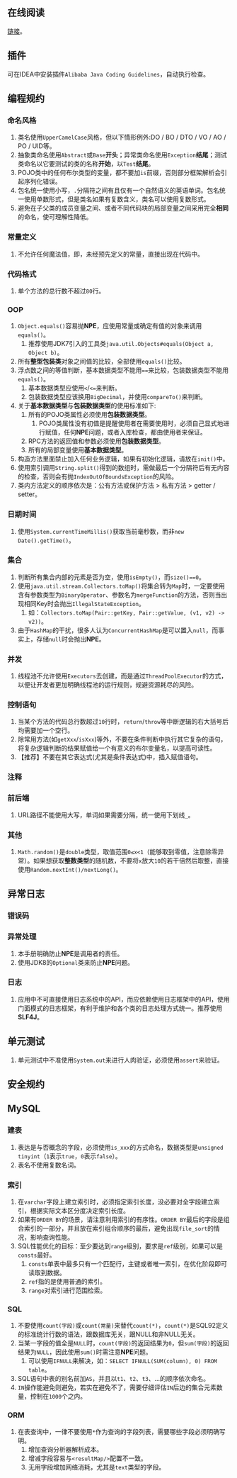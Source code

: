 ## 在线阅读

[链接](https://developer.aliyun.com/topic/java20)。



## 插件

可在IDEA中安装插件`Alibaba Java Coding Guidelines`，自动执行检查。



## 编程规约

### 命名风格

1. 类名使用`UpperCamelCase`风格，但以下情形例外:DO / BO / DTO / VO / AO / PO / UID等。
2. 抽象类命名使用`Abstract`或`Base`**开头**；异常类命名使用`Exception`**结尾**；测试类命名以它要测试的类的名称**开始**，以`Test`**结尾**。
3. POJO类中的任何布尔类型的变量，都不要加`is`前缀，否则部分框架解析会引起序列化错误。
4. 包名统一使用小写，`.`分隔符之间有且仅有一个自然语义的英语单词。包名统一使用单数形式，但是类名如果有复数含义，类名可以使用复数形式。
5. 避免在子父类的成员变量之间、或者不同代码块的局部变量之间采用完全**相同**的命名，使可理解性降低。

### 常量定义

1. 不允许任何魔法值，即，未经预先定义的常量，直接出现在代码中。

### 代码格式

1. 单个方法的总行数不超过`80`行。

### OOP

1. `Object.equals()`容易抛**NPE**，应使用常量或确定有值的对象来调用`equals()`。
   1. 推荐使用JDK7引入的工具类`java.util.Objects#equals(Object a, Object b)`。
2. 所有**整型包装类**对象之间值的比较，全部使用`equals()`比较。
3. 浮点数之间的等值判断，基本数据类型不能用`==`来比较，包装数据类型不能用`equals()`。
   1. 基本数据类型应使用`<`/`<=`来判断。
   2. 包装数据类型应该换用`BigDecimal`，并使用`compareTo()`来判断。
4. 关于**基本数据类型**与**包装数据类型**的使用标准如下:
   1. 所有的POJO类属性必须使用**包装数据类型**。
      1. POJO类属性没有初值是提醒使用者在需要使用时，必须自己显式地进行赋值，任何**NPE**问题，或者入库检查，都由使用者来保证。
   2. RPC方法的返回值和参数必须使用**包装数据类型**。
   3. 所有的局部变量使用**基本数据类型**。
5. 构造方法里面禁止加入任何业务逻辑，如果有初始化逻辑，请放在`init()`中。
6. 使用索引调用`String.split()`得到的数组时，需做最后一个分隔符后有无内容的检查，否则会有抛`IndexOutOfBoundsException`的风险。
7. 类内方法定义的顺序依次是：公有方法或保护方法 > 私有方法 > getter / setter。

### 日期时间

1. 使用`System.currentTimeMillis()`获取当前毫秒数，而非`new Date().getTime()`。

### 集合

1. 判断所有集合内部的元素是否为空，使用`isEmpty()`，而`size()==0`。
2. 使用`java.util.stream.Collectors.toMap()`将集合转为`Map`时，一定要使用含有参数类型为`BinaryOperator`、参数名为`mergeFunction`的方法，否则当出现相同Key时会抛出`IllegalStateException`。
   1. 如：`Collectors.toMap(Pair::getKey, Pair::getValue, (v1, v2) -> v2))`。
3. 由于`HashMap`的干扰，很多人认为`ConcurrentHashMap`是可以置入`null`，而事实上，存储`null`时会抛出**NPE**。

### 并发

1. 线程池不允许使用`Executors`去创建，而是通过`ThreadPoolExecutor`的方式，以便让开发者更加明确线程池的运行规则，规避资源耗尽的风险。

### 控制语句

1. 当某个方法的代码总行数超过`10`行时，`return`/`throw`等中断逻辑的右大括号后均需要加一个空行。
2. 除常用方法(如`getXxx`/`isXxx`)等外，不要在条件判断中执行其它复杂的语句，将复杂逻辑判断的结果赋值给一个有意义的布尔变量名，以提高可读性。
3. 【推荐】不要在其它表达式(尤其是条件表达式)中，插入赋值语句。

### 注释

### 前后端

1. URL路径不能使用大写，单词如果需要分隔，统一使用下划线`_`。

### 其他

1. `Math.random()`是`double`类型，取值范围`0≤x<1`（能够取到零值，注意除零异常）。如果想获取**整数类型**的随机数，不要将`x`放大`10`的若干倍然后取整，直接使用`Random.nextInt()/nextLong()`。



## 异常日志

### 错误码

### 异常处理

1. 本手册明确防止**NPE**是调用者的责任。
2. 使用JDK8的`Optional`类来防止**NPE**问题。

### 日志

1. 应用中不可直接使用日志系统中的API，而应依赖使用日志框架中的API，使用门面模式的日志框架，有利于维护和各个类的日志处理方式统一。推荐使用**SLF4J**。



## 单元测试

1. 单元测试中不准使用`System.out`来进行人肉验证，必须使用`assert`来验证。



## 安全规约



## MySQL

### 建表

1. 表达是与否概念的字段，必须使用`is_xxx`的方式命名，数据类型是`unsigned tinyint`（`1`表示`true`，`0`表示`false`）。
2. 表名不使用复数名词。

### 索引

1. 在`varchar`字段上建立索引时，必须指定索引长度，没必要对全字段建立索引，根据实际文本区分度决定索引长度。
2. 如果有`ORDER BY`的场景，请注意利用索引的有序性。`ORDER BY`最后的字段是组合索引的一部分，并且放在索引组合顺序的最后，避免出现`file_sort`的情况，影响查询性能。
3. SQL性能优化的目标：至少要达到`range`级别，要求是`ref`级别，如果可以是`consts`最好。
   1. `consts`单表中最多只有一个匹配行，主键或者唯一索引，在优化阶段即可读取到数据。
   2. `ref`指的是使用普通的索引。
   3. `range`对索引进行范围检索。

### SQL

1. 不要使用`count(字段)`或`count(常量)`来替代`count(*)`，`count(*)`是SQL92定义的标准统计行数的语法，跟数据库无关，跟NULL和非NULL无关。
2. 当某一字段的值全是`NULL`时，`count(字段)`的返回结果为`0`，但`sum(字段)`的返回结果为`NULL`，因此使用`sum()`时需注意**NPE**问题。
   1. 可以使用`IFNULL`来解决，如：`SELECT IFNULL(SUM(column), 0) FROM table`。
3. SQL语句中表的别名前加`AS`，并且以`t1`、`t2`、`t3`、...的顺序依次命名。
4. `IN`操作能避免则避免，若实在避免不了，需要仔细评估`IN`后边的集合元素数量，控制在`1000`个之内。

### ORM

1. 在表查询中，一律不要使用`*`作为查询的字段列表，需要哪些字段必须明确写明。
   1. 增加查询分析器解析成本。
   2. 增减字段容易与`<resultMap/>`配置不一致。
   3. 无用字段增加网络消耗，尤其是`text`类型的字段。

